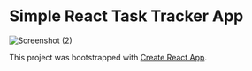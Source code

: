 # Simple React Task Tracker App
![Screenshot (2)](https://user-images.githubusercontent.com/54845047/118724631-ae05b180-b7e3-11eb-8632-8baf00af265d.png)





This project was bootstrapped with [Create React App](https://github.com/facebook/create-react-app).
